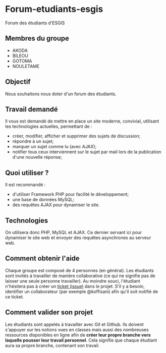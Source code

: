 # Forum-etudiants-esgis
Forum des étudiants d'ESGIS

## Membres du groupe
- AKODA
- BILEOU
- GOTOMA
- NOULETAME

## Objectif
Nous souhaitons nous doter d'un forum des étudiants.

## Travail demandé
Il vous est demandé de mettre en place un site moderne, convivial, utilisant les technologies actuelles, permettant de :
- créer, modifier, afficher et supprimer des sujets de discussion;
- répondre à un sujet;
- marquer un sujet comme lu (avec AJAX);
- notifier tous ceux interviennent sur le sujet par mail lors de la publication d'une nouvelle réponse;

## Quoi utiliser ?
Il est recommandé :
- d'utiliser Framework PHP pour facilité le développement;
- une base de données MySQL;
- des requêtes AJAX pour dynamiser le site.

## Technologies
On utilisera donc PHP, MySQL et AJAX. Ce dernier servant ici pour dynamiser le site web et envoyer des requêtes asynchrones au serveur web.

## Comment obtenir l'aide
Chaque groupe est composé de 4 personnes (en général). Les étudiants sont invités à travailler de manière collaborative (ce qui ne signifie pas de laisser une seule personne travailler). Au moindre souci, l'étudiant n'hésitera pas à créer un [ticket (issue)](https://github.com/Classroom-Koffi-Sani/Forum-etudiants-esgis/issues) dans le projet. S'il y  a besoin, identifier un collaborateur (par exemple @koffisani) afin qu'il soit notifié de ce ticket.

## Comment valider son projet
Les étudiants sont appelés à travailler avec Git et Github. Ils doivent s'appuyer sur les notions vues en classes mais aussi des nombreuses ressources disponibles en ligne afin de **créer leur propre branche vers laquelle pousser leur travail personnel**. Cela signifie que chaque étudiant aura sa propre branche, contenant son travail.
